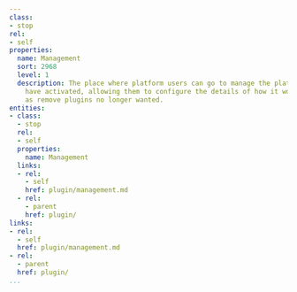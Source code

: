 ```yaml
---
class:
- stop
rel:
- self
properties:
  name: Management
  sort: 2968
  level: 1
  description: The place where platform users can go to manage the platforms they
    have activated, allowing them to configure the details of how it works, as well
    as remove plugins no longer wanted.
entities:
- class:
  - stop
  rel:
  - self
  properties:
    name: Management
  links:
  - rel:
    - self
    href: plugin/management.md
  - rel:
    - parent
    href: plugin/
links:
- rel:
  - self
  href: plugin/management.md
- rel:
  - parent
  href: plugin/
...
```

